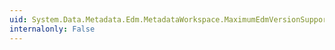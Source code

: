 ```yaml
---
uid: System.Data.Metadata.Edm.MetadataWorkspace.MaximumEdmVersionSupported
internalonly: False
---
```

